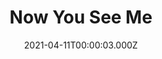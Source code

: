 ---
title: "Now You See Me"
year: 2013
date: 2021-04-11T00:00:03.000Z
permalink: /almanac/movies/2021-04-11-now-you-see-me/index.html
link: https://letterboxd.com/rknightuk/film/now-you-see-me/2/
rating: 3
---